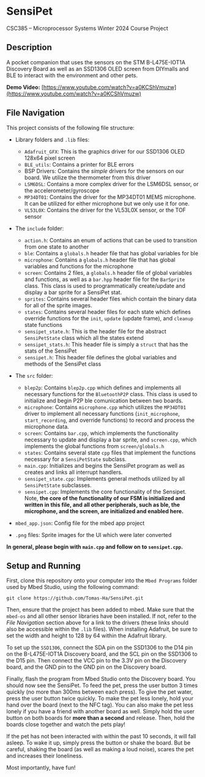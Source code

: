# SensiPet
CSC385 – Microprocessor Systems Winter 2024 Course Project

## Description
A pocket companion that uses the sensors on the STM B-L475E-IOT1A Discovery Board as well as an SSD1306 OLED screen from DIYmalls and BLE to interact with the environment and other pets. 

**Demo Video:** [https://www.youtube.com/watch?v=a0KCShVmuzw](https://www.youtube.com/watch?v=a0KCShVmuzw)

## File Navigation
This project consists of the following file structure:
- Library folders and `.lib` files:
  - `Adafruit_GFX`: This is the graphics driver for our SSD1306 OLED 128x64 pixel screen
  - `BLE_utils`: Contains a printer for BLE errors
  - BSP Drivers: Contains the *simple* drivers for the sensors on our board. We utilize the thermometer from this driver
  - `LSM6DSL`: Contains a more complex driver for the LSM6DSL sensor, or the accelerometer/gyroscope
  - `MP34DT01`: Contains the driver for the MP34DT01 MEMS microphone. It can be utilized for either microphone but we only use it for one.
  - `VL53L0X`: Contains the driver for the VL53L0X sensor, or the TOF sensor
  
- The `include` folder:
  - `action.h`: Contains an enum of actions that can be used to transition from one state to another
  - `ble`: Contains a `globals.h` header file that has global variables for ble
  - `microphone`: Contains a `globals.h` header file that has global variables and functions for the microphone
  - `screen`: Contains 2 files, a `globals.h` header file of global variables and functions, as well as a `bar.hpp` header file for the `BarSprite` class. This class is used to programmatically create/update and display a bar sprite for a SensiPet stat.
  - `sprites`: Contains several header files which contain the binary data for all of the sprite images.
  - `states`: Contains several header files for each state which defines override functions for the `init`, `update` (update frame), and `cleanup` state functions
  - `sensipet_state.h`: This is the header file for the abstract `SensiPetState` class which all the states extend
  - `sensipet_stats.h`: This header file is simply a `struct` that has the stats of the SensiPet
  - `sensipet.h`: This header file defines the global variables and methods of the SensiPet class
 
- The `src` folder:
  - `blep2p`: Contains `blep2p.cpp` which defines and implements all necessary functions for the `BluetoothP2P` class. This class is used to initialize and begin P2P ble comunication between two boards.
  - `microphone`: Contains `microphone.cpp` which utilizes the `MP34DT01` driver to implement all necessary functions (`init_microphone`, `start_recording`, and override functions) to record and process the microphone data.
  - `screen`: Contains `bar.cpp`, which implements the functionality necessary to update and display a bar sprite, and `screen.cpp`, which implements the global functions from `screen/globals.h`
  - `states`: Contains several state `cpp` files that implement the functions necessary for a `SensiPetState` subclass.
  - `main.cpp`: Initializes and begins the SensiPet program as well as creates and links all interrupt handlers. 
  - `sensipet_state.cpp`: Implements general methods utilized by all `SensiPetState` subclasses.
  - `sensipet.cpp`: Implements the core functionality of the Sensipet. Note, **the core of the functionality of our FSM is initialized and written in this file, and all other peripherals, such as ble, the microphone, and the screen, are initialized and enabled here.**
  
- `mbed_app.json`: Config file for the mbed app project
- `.png` files: Sprite images for the UI which were later converted

**In general, please begin with `main.cpp` and follow on to `sensipet.cpp`.**

## Setup and Running
First, clone this repository onto your computer into the `Mbed Programs` folder used by Mbed Studio, using the following command:
```
git clone https://github.com/Tomas-Ha/SensiPet.git
```
Then, ensure that the project has been added to mbed. Make sure that the `mbed-os` and all other sensor libraries have been installed. If not, refer to the *File Navigation* section above for a link to the drivers (these links should also be accessible within the `.lib` files). When installing Adafruit, be sure to set the width and height to 128 by 64 within the Adafruit library.

To set up the `SSD1306`, connect the SDA pin on the SSD1306 to the D14 pin on the B-L475E-IOT1A Discovery board, and the SCL pin on the SSD1306 to the D15 pin. Then connect the VCC pin to the 3.3V pin on the Discovery board, and the GND pin to the GND pin on the Discovery board.

Finally, flash the program from Mbed Studio onto the Discovery board. You should now see the SensiPet.
To feed the pet, press the user button 3 times quickly (no more than 300ms between each press).
To give the pet water, press the user button twice quickly.
To make the pet less lonely, hold your hand over the board (next to the NFC tag). You can also make the pet less lonely if you have a friend with another board as well. Simply hold the user button on both boards for **more than a second** and release. Then, hold the boards close together and watch the pets play!

If the pet has not been interacted with within the past 10 seconds, it will fall asleep. To wake it up, simply press the button or shake the board. But be careful, shaking the board (as well as making a loud noise), scares the pet and increases their loneliness.

Most importantly, have fun!
